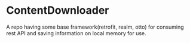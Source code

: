 # ContentDownloader
A repo having some base framework(retrofit, realm, otto) for consuming rest API and saving information on local memory for use.
